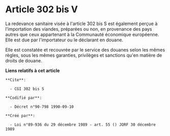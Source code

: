 # Article 302 bis V

La redevance sanitaire visée à l'article 302 bis S est également perçue à l'importation des viandes, préparées ou non, en
provenance des pays autres que ceux appartenant à la Communauté économique européenne. Elle est due par l'importateur ou le
déclarant en douane.

Elle est constatée et recouvrée par le service des douanes selon les mêmes règles, sous les mêmes garanties, privilèges et
sanctions qu'en matière de droits de douane.

**Liens relatifs à cet article**

	**Cite**:

	  - CGI 302 bis S

	**Codifié par**:

	  - Décret n°90-798 1990-09-10

	**Créé par**:

	  - Loi n°89-936 du 29 décembre 1989 - art. 55 () JORF 30 décembre 1989
